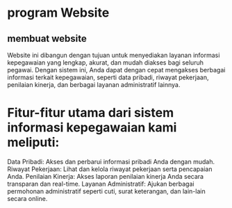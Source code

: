 program Website
==
membuat website
--
Website ini dibangun dengan tujuan untuk menyediakan layanan informasi kepegawaian yang lengkap, akurat, dan mudah diakses bagi seluruh pegawai. Dengan sistem ini, Anda dapat dengan cepat mengakses berbagai informasi terkait kepegawaian, seperti data pribadi, riwayat pekerjaan, penilaian kinerja, dan berbagai layanan administratif lainnya. 

# Fitur-fitur utama dari sistem informasi kepegawaian kami meliputi:

Data Pribadi: Akses dan perbarui informasi pribadi Anda dengan mudah.
Riwayat Pekerjaan: Lihat dan kelola riwayat pekerjaan serta pencapaian Anda.
Penilaian Kinerja: Akses laporan penilaian kinerja Anda secara transparan dan real-time.
Layanan Administratif: Ajukan berbagai permohonan administratif seperti cuti, surat keterangan, dan lain-lain secara online.
